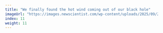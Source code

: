 ```yaml
---
title: "We finally found the hot wind coming out of our black hole"
imageUrl: "https://images.newscientist.com/wp-content/uploads/2025/09/24195853/SEI_267507056.jpg?width=788"
index: 11
weight: 11
---
```

